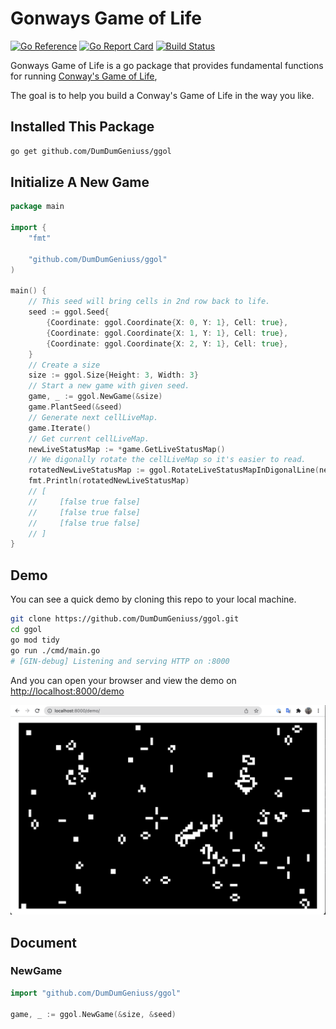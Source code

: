 # Gonways Game of Life

[![Go Reference](https://pkg.go.dev/badge/github.com/DumDumGeniuss/ggol.svg)](https://pkg.go.dev/github.com/DumDumGeniuss/ggol)
[![Go Report Card](https://goreportcard.com/badge/github.com/DumDumGeniuss/ggol)](https://goreportcard.com/report/github.com/DumDumGeniuss/ggol)
[![Build Status](https://app.travis-ci.com/DumDumGeniuss/ggol.svg?branch=main)](https://app.travis-ci.com/DumDumGeniuss/ggol)

Gonways Game of Life is a go package that provides fundamental functions for running [Conway's Game of Life](https://en.wikipedia.org/wiki/Conway%27s_Game_of_Life),

The goal is to help you build a Conway's Game of Life in the way you like.

## Installed This Package

```bash
go get github.com/DumDumGeniuss/ggol
```

## Initialize A New Game

```go
package main

import {
    "fmt"
    
    "github.com/DumDumGeniuss/ggol"
)

main() {
    // This seed will bring cells in 2nd row back to life.
    seed := ggol.Seed{
        {Coordinate: ggol.Coordinate{X: 0, Y: 1}, Cell: true},
        {Coordinate: ggol.Coordinate{X: 1, Y: 1}, Cell: true},
        {Coordinate: ggol.Coordinate{X: 2, Y: 1}, Cell: true},
    }
    // Create a size
    size := ggol.Size{Height: 3, Width: 3}
    // Start a new game with given seed.
    game, _ := ggol.NewGame(&size)
    game.PlantSeed(&seed)
    // Generate next cellLiveMap.
    game.Iterate()
    // Get current cellLiveMap.
    newLiveStatusMap := *game.GetLiveStatusMap()
    // We digonally rotate the cellLiveMap so it's easier to read.
    rotatedNewLiveStatusMap := ggol.RotateLiveStatusMapInDigonalLine(newLiveStatusMap)
    fmt.Println(rotatedNewLiveStatusMap)
    // [
    //     [false true false]
    //     [false true false]
    //     [false true false]
    // ]
}
```

## Demo

You can see a quick demo by cloning this repo to your local machine.

```bash
git clone https://github.com/DumDumGeniuss/ggol.git
cd ggol
go mod tidy
go run ./cmd/main.go
# [GIN-debug] Listening and serving HTTP on :8000
```

And you can open your browser and view the demo on [http://localhost:8000/demo](http://localhost:8000/demo)

![demo](./doc/demo.png)

## Document

### NewGame

```go
import "github.com/DumDumGeniuss/ggol"

game, _ := ggol.NewGame(&size, &seed)

```
